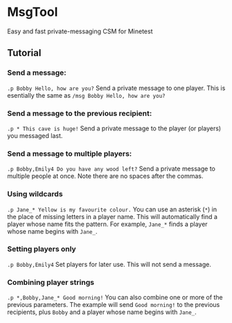 # MsgTool
Easy and fast private-messaging CSM for Minetest

## Tutorial
### Send a message:
`.p Bobby Hello, how are you?`
Send a private message to one player. This is esentially the same as `/msg Bobby Hello, how are you?`
### Send a message to the previous recipient:
`.p * This cave is huge!`
Send a private message to the player (or players) you messaged last.
### Send a message to multiple players:
`.p Bobby,Emily4 Do you have any wood left?`
Send a private message to multiple people at once. Note there are no spaces after the commas.
### Using wildcards
`.p Jane_* Yellow is my favourite colour.`
You can use an asterisk (`*`) in the place of missing letters in a player name. This will automatically find a player whose name fits the pattern. For example, `Jane_*` finds a player whose name begins with `Jane_`.
### Setting players only
`.p Bobby,Emily4`
Set players for later use. This will not send a message.
### Combining player strings
`.p *,Bobby,Jane_* Good morning!`
You can also combine one or more of the previous parameters. The example will send `Good morning!` to the previous recipients, plus `Bobby` and a player whose name begins with `Jane_`.
